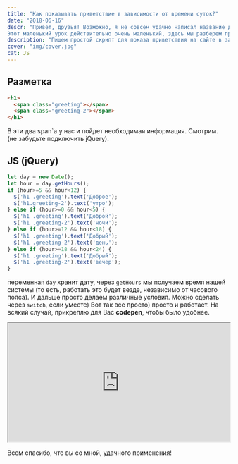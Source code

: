 ```yaml
---
title: "Как показывать приветствие в зависимости от времени суток?"
date: "2018-06-16"
descr: "Привет, друзья! Возможно, я не совсем удачно написал название данной статьи, однако внутри вы все узнаете. Поехали!
Этот маленький урок действительно очень маленький, здесь мы разберем простейший, но интересный скрипт. Дело в том, что я сейчас дорабатываю свой новый сайт (хочу уже убрать то убожество, что уже год висит на maxgraph.ru, наконец сменю на более крутую вещь). Так вот, там мне как раз понадобилось это, и я написал данный скрипт."
description: "Пишем простой скрипт для показа приветствия на сайте в зависимости от времени"
cover: "img/cover.jpg"
cat: JS
---
```


## Разметка

``` html
<h1>
  <span class="greeting"></span>
  <span class="greeting-2"></span>
</h1>
```

В эти два span`а у нас и пойдет необходимая информация. Смотрим. (не забудьте подключить jQuery).

## JS (jQuery)

``` js
let day = new Date();
let hour = day.getHours();
if (hour>=5 && hour<12) {
  $('h1 .greeting').text('Доброе');
  $('h1.greeting-2').text('утро');
} else if (hour>=0 && hour<5) {
  $('h1 .greeting').text('Доброй');
  $('h1 .greeting-2').text('ночи');
} else if (hour>=12 && hour<18) {
  $('h1 .greeting').text('Добрый');
  $('h1 .greeting-2').text('день');
} else if (hour>=18 && hour<24) {
  $('h1 .greeting').text('Добрый');
  $('h1 .greeting-2').text('вечер');
}
```

переменная `day` хранит дату, через `getHours` мы получаем время нашей системы (то есть, работать это будет везде, независимо от часового пояса). И дальше просто делаем различные условия. Можно сделать через `switch`, если умеете)
Вот так все просто) просто и работает. На всякий случай, прикреплю для Вас __codepen__, чтобы было удобнее.

<iframe width="100%" height="270" src="https://codepen.io/MaxGraph/embed/gKGZvX" allow="accelerometer; autoplay; clipboard-write; encrypted-media; gyroscope; picture-in-picture" allowfullscreen></iframe>

Всем спасибо, что вы со мной, удачного применения!
